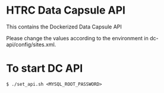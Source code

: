HTRC Data Capsule API
================================

This contains the Dockerized Data Capsule API

Please change the values according to the environment in dc-api/config/sites.xml. 

# To start DC API


```
$ ./set_api.sh <MYSQL_ROOT_PASSWORD>
```


